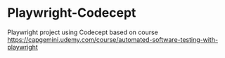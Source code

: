 # Playwright-Codecept
Playwright project using Codecept based on course https://capgemini.udemy.com/course/automated-software-testing-with-playwright
